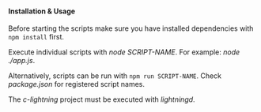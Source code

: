 #### Installation & Usage

Before starting the scripts make sure you have installed dependencies with `npm install` first.

Execute individual scripts with *node SCRIPT-NAME*. For example: *node ./app.js*.

Alternatively, scripts can be run with `npm run SCRIPT-NAME`. Check *package.json* for registered script names.


The *c-lightning* project must be executed with *lightningd*.
